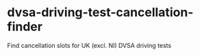 # dvsa-driving-test-cancellation-finder
Find cancellation slots for UK (excl. NI) DVSA driving tests
